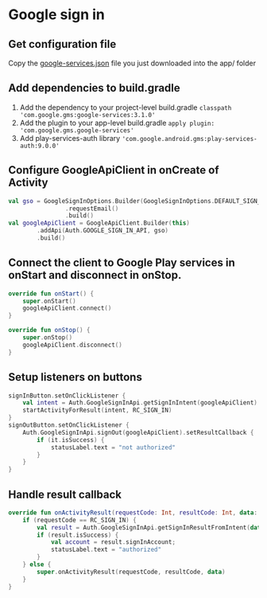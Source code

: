 # Google sign in

## Get configuration file 
Copy the [google-services.json](https://goo.gl/vqTC36) file you just downloaded into the app/ folder
## Add dependencies to build.gradle
1. Add the dependency to your project-level build.gradle
`classpath 'com.google.gms:google-services:3.1.0'`
2. Add the plugin to your app-level build.gradle
`apply plugin: 'com.google.gms.google-services'`
3. Add play-services-auth library 
`'com.google.android.gms:play-services-auth:9.0.0'`
## Configure GoogleApiClient in onCreate of Activity
```kotlin
val gso = GoogleSignInOptions.Builder(GoogleSignInOptions.DEFAULT_SIGN_IN)
                .requestEmail()
                .build()
val googleApiClient = GoogleApiClient.Builder(this)
        .addApi(Auth.GOOGLE_SIGN_IN_API, gso)
        .build()
```
## Connect the client to Google Play services in onStart and disconnect in onStop.
```kotlin
override fun onStart() {
    super.onStart()
    googleApiClient.connect()
}

override fun onStop() {
    super.onStop()
    googleApiClient.disconnect()
}
```
## Setup listeners on buttons
```kotlin
signInButton.setOnClickListener {
    val intent = Auth.GoogleSignInApi.getSignInIntent(googleApiClient)
    startActivityForResult(intent, RC_SIGN_IN)
}
signOutButton.setOnClickListener {
    Auth.GoogleSignInApi.signOut(googleApiClient).setResultCallback {
        if (it.isSuccess) {
            statusLabel.text = "not authorized"
        }
    }
}
```
## Handle result callback
```kotlin
override fun onActivityResult(requestCode: Int, resultCode: Int, data: Intent?) {
    if (requestCode == RC_SIGN_IN) {
        val result = Auth.GoogleSignInApi.getSignInResultFromIntent(data)
        if (result.isSuccess) {
            val account = result.signInAccount;
            statusLabel.text = "authorized"
        }
    } else {
        super.onActivityResult(requestCode, resultCode, data)
    }
}
```
